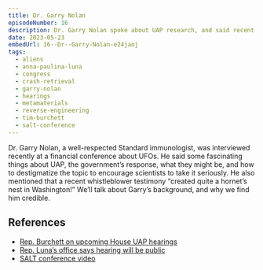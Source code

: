 ```yaml
---
title: Dr. Garry Nolan
episodeNumber: 16
description: Dr. Garry Nolan spoke about UAP research, and said recent whistleblower testimony “created quite a hornet’s nest in Washington!”
date: 2023-05-23
embedUrl: 16--Dr--Garry-Nolan-e24jaoj
tags:
  - aliens
  - anna-paulina-luna
  - congress
  - crash-retrieval
  - garry-nolan
  - hearings
  - metamaterials
  - reverse-engineering
  - tim-burchett
  - salt-conference
---
```


Dr. Garry Nolan, a well-respected Standard immunologist, was interviewed recently at a financial conference about UFOs. He said some fascinating things about UAP, the government’s response, what they might be, and how to destigmatize the topic to encourage scientists to take it seriously. He also mentioned that a recent whistleblower testimony “created quite a hornet’s nest in Washington!” We’ll talk about Garry’s background, and why we find him credible.

## References

- [⁠Rep. Burchett on upcoming House UAP hearings⁠](https://twitter.com/Brodawg42/status/1656097495896735745)
- [⁠Rep. Luna’s office says hearing will be public⁠](https://twitter.com/SawanPa77614095)
- [⁠SALT conference video](https://youtu.be/giuxyBulb1U)

